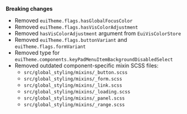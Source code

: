 **Breaking changes**

- Removed `euiTheme.flags.hasGlobalFocusColor`
- Removed `euiTheme.flags.hasVisColorAdjustment`
- Removed `hasVisColorAdjustment` argument from `EuiVisColorStore`
- Removed `euiTheme.flags.buttonVariant` and `euiTheme.flags.formVariant`
- Removed type for `euiTheme.components.keyPadMenuItemBackgroundDisabledSelect`
- Removed outdated component-specific mixin SCSS files:
  - `src/global_styling/mixins/_button.scss`
  - `src/global_styling/mixins/_form.scss`
  - `src/global_styling/mixins/_link.scss`
  - `src/global_styling/mixins/_loading.scss`
  - `src/global_styling/mixins/_panel.scss`
  - `src/global_styling/mixins/_range.scss`
